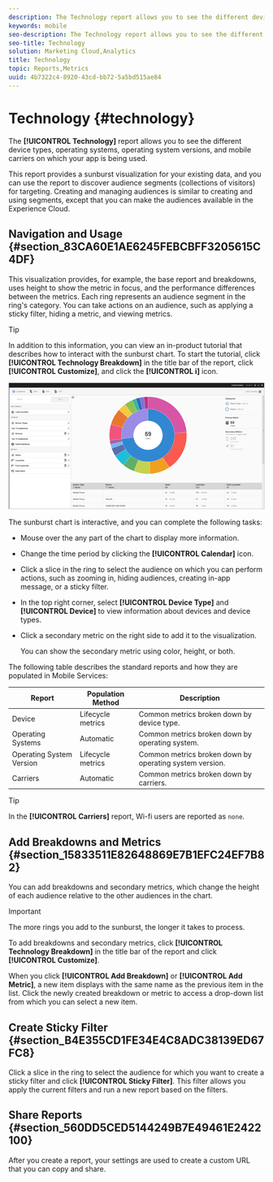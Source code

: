 ```yaml
---
description: The Technology report allows you to see the different device types, operating systems, operating system versions, and mobile carriers on which your app is being used.
keywords: mobile
seo-description: The Technology report allows you to see the different device types, operating systems, operating system versions, and mobile carriers on which your app is being used.
seo-title: Technology
solution: Marketing Cloud,Analytics
title: Technology
topic: Reports,Metrics
uuid: 4b7322c4-8920-43cd-bb72-5a5bd515ae84
---
```


# Technology {#technology}

The **[!UICONTROL Technology]** report allows you to see the different device types, operating systems, operating system versions, and mobile carriers on which your app is being used.

This report provides a sunburst visualization for your existing data, and you can use the report to discover audience segments (collections of visitors) for targeting. Creating and managing audiences is similar to creating and using segments, except that you can make the audiences available in the  Experience Cloud.

## Navigation and Usage {#section_83CA60E1AE6245FEBCBFF3205615C4DF}

This visualization provides, for example, the base report and breakdowns, uses height to show the metric in focus, and the performance differences between the metrics. Each ring represents an audience segment in the ring's category. You can take actions on an audience, such as applying a sticky filter, hiding a metric, and viewing metrics.

>[!TIP]
>
>In addition to this information, you can view an in-product tutorial that describes how to interact with the sunburst chart. To start the tutorial, click **[!UICONTROL Technology Breakdown]** in the title bar of the report, click **[!UICONTROL Customize]**, and click the **[!UICONTROL i]** icon.

![](assets/report_technology.png)

The sunburst chart is interactive, and you can complete the following tasks:

* Mouse over the any part of the chart to display more information. 
* Change the time period by clicking the **[!UICONTROL Calendar]** icon. 
* Click a slice in the ring to select the audience on which you can perform actions, such as zooming in, hiding audiences, creating in-app message, or a sticky filter. 
* In the top right corner, select **[!UICONTROL Device Type]** and **[!UICONTROL Device]** to view information about devices and device types. 

* Click a secondary metric on the right side to add it to the visualization.

  You can show the secondary metric using color, height, or both.

The following table describes the standard reports and how they are populated in Mobile Services: 

| Report | Population Method | Description |
|--- |--- |--- |
|Device|Lifecycle metrics|Common metrics broken down by device type.|
|Operating Systems|Automatic|Common metrics broken down by operating system.|
|Operating System Version|Lifecycle metrics|Common metrics broken down by operating system version.|
|Carriers|Automatic|Common metrics broken down by carriers.|

>[!TIP]
>
>In the **[!UICONTROL Carriers]** report, Wi-fi users are reported as `none`.


## Add Breakdowns and Metrics {#section_15833511E82648869E7B1EFC24EF7B82}

You can add breakdowns and secondary metrics, which change the height of each audience relative to the other audiences in the chart.

>[!IMPORTANT]
>
>The more rings you add to the sunburst, the longer it takes to process.

To add breakdowns and secondary metrics, click **[!UICONTROL Technology Breakdown]** in the title bar of the report and click **[!UICONTROL Customize]**.

When you click **[!UICONTROL Add Breakdown]** or **[!UICONTROL Add Metric]**, a new item displays with the same name as the previous item in the list. Click the newly created breakdown or metric to access a drop-down list from which you can select a new item.

## Create Sticky Filter {#section_B4E355CD1FE34E4C8ADC38139ED67FC8}

Click a slice in the ring to select the audience for which you want to create a sticky filter and click **[!UICONTROL Sticky Filter]**. This filter allows you apply the current filters and run a new report based on the filters.

## Share Reports {#section_560DD5CED5144249B7E49461E2422100}

After you create a report, your settings are used to create a custom URL that you can copy and share. 
